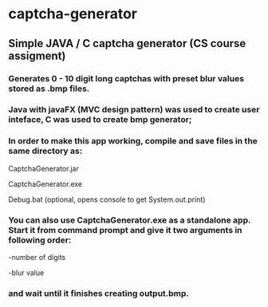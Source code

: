 # captcha-generator
## Simple JAVA / C captcha generator (CS course assigment)


### Generates 0 - 10 digit long captchas with preset blur values stored as .bmp files. 

### Java with javaFX (MVC design pattern) was used to create user inteface, C was used to create bmp generator;

### In order to make this app working, compile and save files in the same directory as:

CaptchaGenerator.jar

CaptchaGenerator.exe

Debug.bat (optional, opens console to get System.out.print)


### You can also use CaptchaGenerator.exe as a standalone app. Start it from command prompt and give it two arguments in following order:

-number of digits

-blur value

### and wait until it finishes creating output.bmp.
